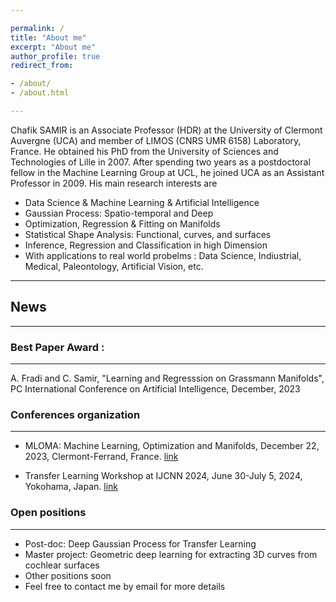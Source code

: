 ```yaml
---

permalink: /
title: "About me"
excerpt: "About me"
author_profile: true
redirect_from: 

- /about/
- /about.html

---
```

Chafik SAMIR is an Associate Professor (HDR) at the University of Clermont Auvergne (UCA) and member of LIMOS (CNRS UMR 6158) Laboratory, France. He obtained his PhD from the University of Sciences and Technologies of Lille in 2007. After spending two years as a postdoctoral fellow in the Machine Learning Group at UCL, he joined UCA as an Assistant Professor in 2009. His main research interests are

- Data Science & Machine Learning & Artificial Intelligence
- Gaussian Process: Spatio-temporal and Deep
- Optimization, Regression & Fitting on Manifolds
- Statistical Shape Analysis: Functional, curves, and surfaces
- Inference, Regression and Classification in high Dimension
- With applications to real world probelms : Data Science, Indiustrial, Medical, Paleontology,  Artificial Vision,  etc.
  
-------------------
## News 
-------------------

### Best Paper Award :
---------------------
A. Fradi and C. Samir, "Learning and Regresssion on Grassmann Manifolds", 
PC International Conference on Artificial Intelligence, December, 2023

### Conferences organization
-------------------
- MLOMA: Machine Learning, Optimization and Manifolds, December 22, 2023, Clermont-Ferrand, France. 
[link](https://mloma.sciencesconf.org/)

- Transfer Learning Workshop at IJCNN 2024, June 30-July 5, 2024, Yokohama, Japan.
[link](https://2024.ieeewcci.org/workshops)

### Open positions
-------------------

- Post-doc:  Deep Gaussian Process for Transfer Learning
- Master project: Geometric deep learning for extracting 3D curves from cochlear surfaces     
- Other positions soon 
- Feel free to contact me by email for more details 
